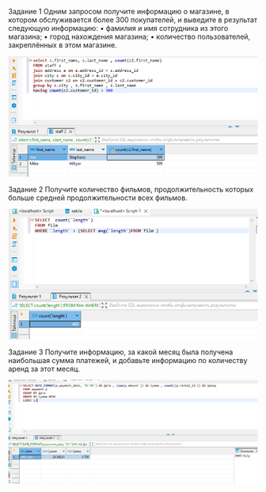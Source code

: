 Задание 1
Одним запросом получите информацию о магазине, в котором обслуживается более 300 покупателей, и выведите в результат следующую информацию:
•	фамилия и имя сотрудника из этого магазина;
•	город нахождения магазина;
•	количество пользователей, закреплённых в этом магазине.

![threehundred](https://github.com/zatulik2606/Netology-devops/blob/screenshorts/threehundredlast.png)

Задание 2
Получите количество фильмов, продолжительность которых больше средней продолжительности всех фильмов.

![length](https://github.com/zatulik2606/Netology-devops/blob/screenshorts/length.png)

Задание 3
Получите информацию, за какой месяц была получена наибольшая сумма платежей, и добавьте информацию по количеству аренд за этот месяц.

![highpayment](https://github.com/zatulik2606/Netology-devops/blob/screenshorts/highpayment.jpg)
